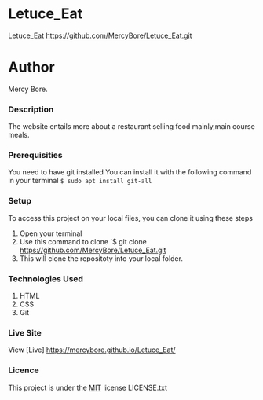 # Letuce_Eat
Letuce_Eat https://github.com/MercyBore/Letuce_Eat.git
# Author
Mercy Bore.
### Description
The website entails more about a restaurant selling food mainly,main course meals.
### Prerequisities
You need to have git installed
You can install it with the following command in your terminal
`$ sudo apt install git-all`
### Setup
To access this project on your local files, you can clone it using these steps
1. Open your terminal
1. Use this command to clone `$ git clone
https://github.com/MercyBore/Letuce_Eat.git
1. This will clone the repositoty into your local folder.
### Technologies Used
1. HTML
1. CSS
1. Git
### Live Site
View [Live]  https://mercybore.github.io/Letuce_Eat/
### Licence
This project is under the  [MIT](license) license LICENSE.txt